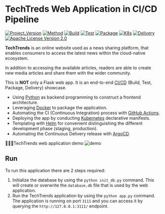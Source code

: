 # TechTreds Web Application in CI/CD Pipeline

[![Project_Version](https://img.shields.io/badge/version-2023.1-blue)](PROJECT)
[![Method](https://img.shields.io/badge/method-CI%2FCD-red)](CICD)
[![Build](https://img.shields.io/badge/build-passing-success)](BUILD)
[![Test](https://img.shields.io/badge/test-passing-success)](TEST)
[![Package](https://img.shields.io/badge/docker%20package-passing-success)](PACKAGE)
[![K8s](https://img.shields.io/badge/kubernetes%20deploy-passing-success)](K8s)
[![Delivery](https://img.shields.io/badge/delivery-passing-success)](DELIVERY)
[![Apache License Version 2.0](https://img.shields.io/badge/license-Apache%202.0-blueviolet)](LICENSE)

**TechTrends** is an online website used as a news sharing platform, that enables consumers to access the latest news within the cloud-native ecosystem.

In addition to accessing the available articles, readers are able to create new media articles and share them with the wider community.

This is **NOT** only a Flask web app. It is an end-to-end [CI/CD](https://www.redhat.com/en/topics/devops/what-is-ci-cd) (Build, Test, Package, Delivery) showcase.
-	Using [Python](https://www.python.org/) as backend programming to construct a frontend architecture.
-	Leveraging [Docker](https://www.docker.com/) to package the application.
-	Automating the CI (Continuous Integration) process with [GitHub Actions](https://github.com/features/actions).
-	Deploying the app by conducting [Kubernetes](https://kubernetes.io/) declarative manifests.
-	Templating with [Helm](https://helm.sh/) for convenient distinguishing the different development phase (staging, production).
-	Automating the Continuous Delivery release with [ArgoCD](https://argo-cd.readthedocs.io/en/stable/). 

:moyai::moyai::moyai:TechTrends web application demo 
![demo](./resources/app_demo.gif)


## Run 

To run this application there are 2 steps required:

1. Initialize the database by using the `python init_db.py` command. This will create or overwrite the `database.db` file that is used by the web application.
2.  Run the TechTrends application by using the `python app.py` command. The application is running on port `3111` and you can access it by querying the `http://127.0.0.1:3111/` endpoint.
